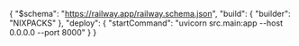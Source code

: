 {
  "$schema": "https://railway.app/railway.schema.json",
  "build": {
    "builder": "NIXPACKS"
  },
  "deploy": {
    "startCommand": "uvicorn src.main:app --host 0.0.0.0 --port 8000"
  }
}
